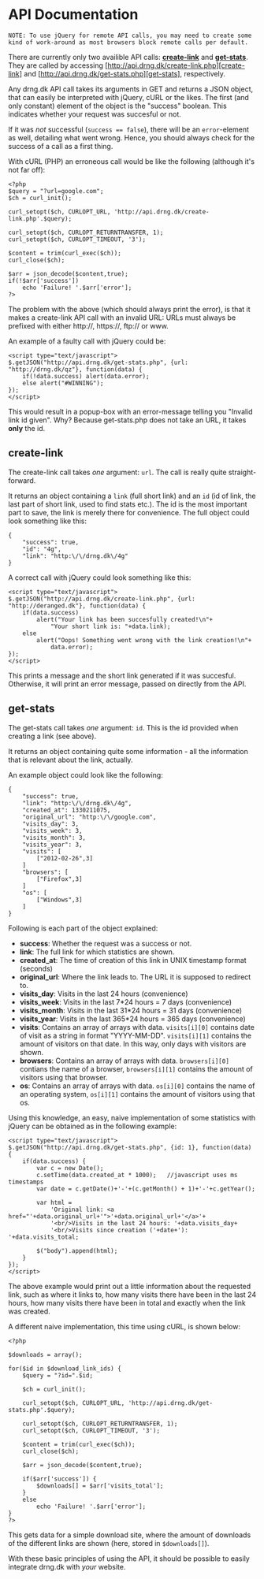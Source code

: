 API Documentation
=================

[create-link]: http://api.drng.dk/create-link.php "create-link API call"
[get-stats]: http://api.drng.dk/get-stats.php "get-stats API call"

`NOTE: To use jQuery for remote API calls, you may need to create some kind
of work-around as most browsers block remote calls per default. `

There are currently only two availible API calls: [**create-link**][create-link]
and [**get-stats**][get-stats]. They are called by accessing
[http://api.drng.dk/create-link.php][create-link] and
[http://api.drng.dk/get-stats.php][get-stats], respectively.

Any drng.dk API call takes its arguments in GET and returns a JSON object, that
can easily be interpreted with jQuery, cURL or the likes. The first (and only
constant) element of the object is the "success" boolean. This indicates whether
your request was succesful or not.

If it was *not* successful (`success == false`), there will be an `error`-element
as well, detailing what went wrong. Hence, you should always check for the
success of a call as a first thing.

With cURL (PHP) an erroneous call would be like the following (although it's not
far off):

    <?php
    $query = "?url=google.com";
    $ch = curl_init();

    curl_setopt($ch, CURLOPT_URL, 'http://api.drng.dk/create-link.php'.$query);
    
    curl_setopt($ch, CURLOPT_RETURNTRANSFER, 1);
    curl_setopt($ch, CURLOPT_TIMEOUT, '3');
    
    $content = trim(curl_exec($ch));
    curl_close($ch);
    
    $arr = json_decode($content,true);
    if(!$arr['success'])
        echo 'Failure! '.$arr['error'];
    ?>

The problem with the above (which should always print the error), is that it
makes a create-link API call with an invalid URL: URLs must always be prefixed
with either http://, https://, ftp:// or www.

An example of a faulty call with jQuery could be:

    <script type="text/javascript">
    $.getJSON("http://api.drng.dk/get-stats.php", {url: "http://drng.dk/qz"}, function(data) {
        if(!data.success) alert(data.error);
        else alert("#WINNING");
    });
    </script>

This would result in a popup-box with an error-message telling you "Invalid link
id given". Why? Because get-stats.php does not take an URL, it takes **only**
the id.

create-link
-----------

The create-link call takes *one* argument: `url`. The call is really quite
straight-forward.

It returns an object containing a `link` (full short link) and an `id` (id of
link, the last part of short link, used to find stats etc.). The id is the most
important part to save, the link is merely there for convenience. The full
object could look something like this:

    {
        "success": true,
        "id": "4g",
        "link": "http:\/\/drng.dk\/4g"
    }

A correct call with jQuery could look something like this:

    <script type="text/javascript">
    $.getJSON("http://api.drng.dk/create-link.php", {url: "http://deranged.dk"}, function(data) {
        if(data.success)
            alert("Your link has been succesfully created!\n"+
                "Your short link is: "+data.link);
        else
            alert("Oops! Something went wrong with the link creation!\n"+
                data.error);
    });
    </script>

This prints a message and the short link generated if it was succesful.
Otherwise, it will print an error message, passed on directly from the API.

get-stats
---------

The get-stats call takes *one* argument: `id`. This is the id provided when
creating a link (see above).

It returns an object containing quite some information - all the information
that is relevant about the link, actually.

An example object could look like the following:

    {
        "success": true,
        "link": "http:\/\/drng.dk\/4g",
        "created_at": 1330211075,
        "original_url": "http:\/\/google.com",
        "visits_day": 3,
        "visits_week": 3,
        "visits_month": 3,
        "visits_year": 3,
        "visits": [
            ["2012-02-26",3]
        ]
        "browsers": [
            ["Firefox",3]
        ]
        "os": [
            ["Windows",3]
        ]
    }

Following is each part of the object explained:

 * **success**: Whether the request was a success or not.
 * **link**: The full link for which statistics are shown.
 * **created_at**: The time of creation of this link in UNIX timestamp format
   (seconds)
 * **original_url**: Where the link leads to. The URL it is supposed to redirect
   to.
 * **visits_day**: Visits in the last 24 hours (convenience)
 * **visits_week**: Visits in the last 7*24 hours = 7 days (convenience)
 * **visits_month**: Visits in the last 31*24 hours = 31 days (convenience)
 * **visits_year**: Visits in the last 365*24 hours = 365 days (convenience)
 * **visits**: Contains an array of arrays with data. `visits[i][0]` contains
   date of visit as a string in format "YYYY-MM-DD". `visits[i][1]` contains the
   amount of visitors on that date. In this way, only days with visitors are
   shown.
 * **browsers**: Contains an array of arrays with data. `browsers[i][0]`
   contians the name of a browser, `browsers[i][1]` contains the amount of
   visitors using that browser.
 * **os**: Contains an array of arrays with data. `os[i][0]` contains the name
   of an operating system, `os[i][1]` contains the amount of visitors using that
   os.

Using this knowledge, an easy, naive implementation of some statistics with
jQuery can be obtained as in the following example:

    <script type="text/javascript">
    $.getJSON("http://api.drng.dk/get-stats.php", {id: 1}, function(data) {
        if(data.success) {
            var c = new Date();
            c.setTime(data.created_at * 1000);   //javascript uses ms timestamps
            var date = c.getDate()+'-'+(c.getMonth() + 1)+'-'+c.getYear();

            var html =
                'Original link: <a href="'+data.original_url+'">'+data.original_url+'</a>'+
                '<br/>Visits in the last 24 hours: '+data.visits_day+
                '<br/>Visits since creation ('+date+'): '+data.visits_total;

            $("body").append(html);
        }
    });
    </script>

The above example would print out a little information about the requested link,
such as where it links to, how many visits there have been in the last 24 hours,
how many visits there have been in total and exactly when the link was created.

A different naive implementation, this time using cURL, is shown below:

    <?php
    
    $downloads = array();

    for($id in $download_link_ids) {
        $query = "?id=".$id;
        
        $ch = curl_init();

        curl_setopt($ch, CURLOPT_URL, 'http://api.drng.dk/get-stats.php'.$query);

        curl_setopt($ch, CURLOPT_RETURNTRANSFER, 1);
        curl_setopt($ch, CURLOPT_TIMEOUT, '3');

        $content = trim(curl_exec($ch));
        curl_close($ch);

        $arr = json_decode($content,true);

        if($arr['success']) {
            $downloads[] = $arr['visits_total'];
        }
        else
            echo 'Failure! '.$arr['error'];
    }
    ?>

This gets data for a simple download site, where the amount of downloads of the
different links are shown (here, stored in `$downloads[]`).

With these basic principles of using the API, it should be possible to easily
integrate drng.dk with *your* website.